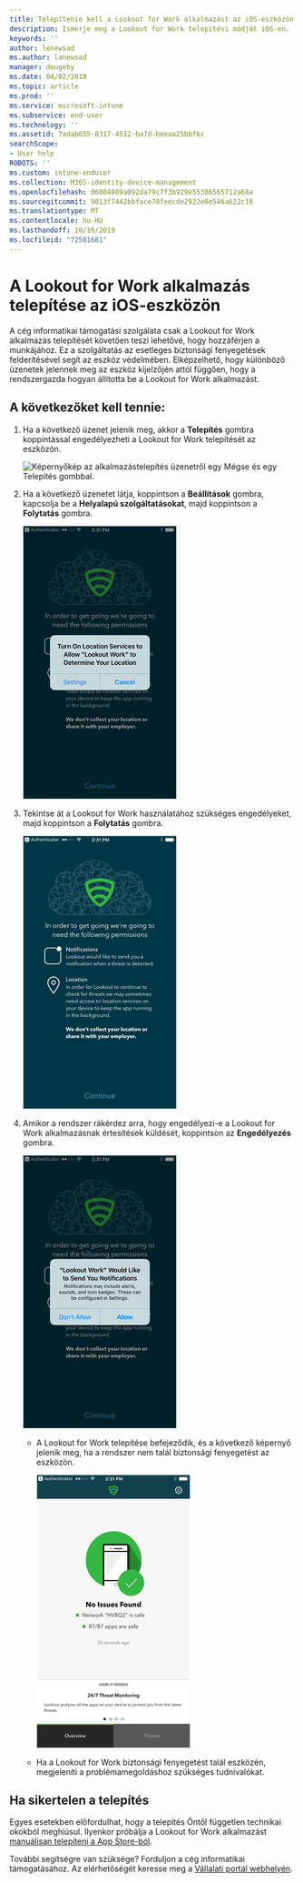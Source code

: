 ```yaml
---
title: Telepítenie kell a Lookout for Work alkalmazást az iOS-eszközön | Microsoft Docs
description: Ismerje meg a Lookout for Work telepítési módját iOS-en.
keywords: ''
author: lenewsad
ms.author: lanewsad
manager: dougeby
ms.date: 04/02/2018
ms.topic: article
ms.prod: ''
ms.service: microsoft-intune
ms.subservice: end-user
ms.technology: ''
ms.assetid: 7adab655-8317-4512-ba7d-beeaa25bbf6c
searchScope:
- User help
ROBOTS: ''
ms.custom: intune-enduser
ms.collection: M365-identity-device-management
ms.openlocfilehash: 06004989a092da79c7f3b929e55386565712a68a
ms.sourcegitcommit: 9013f7442bbface78feecde2922e8e546a622c16
ms.translationtype: MT
ms.contentlocale: hu-HU
ms.lasthandoff: 10/16/2019
ms.locfileid: "72501681"
---
```

# <a name="install-lookout-for-work-on-your-ios-device"></a>A Lookout for Work alkalmazás telepítése az iOS-eszközön


A cég informatikai támogatási szolgálata csak a Lookout for Work alkalmazás telepítését követően teszi lehetővé, hogy hozzáférjen a munkájához. Ez a szolgáltatás az esetleges biztonsági fenyegetések felderítésével segít az eszköz védelmében. Elképzelhető, hogy különböző üzenetek jelennek meg az eszköz kijelzőjén attól függően, hogy a rendszergazda hogyan állította be a Lookout for Work alkalmazást.


## <a name="what-you-need-to-do"></a>A következőket kell tennie:

1. Ha a következő üzenet jelenik meg, akkor a **Telepítés** gombra koppintással engedélyezheti a Lookout for Work telepítését az eszközön.

      ![Képernyőkép az alkalmazástelepítés üzenetről egy Mégse és egy Telepítés gombbal.](/intune-user-help/media/ios-mts-install-app-request-after-1804.png)

2. Ha a következő üzenetet látja, koppintson a **Beállítások** gombra, kapcsolja be a **Helyalapú szolgáltatásokat**, majd koppintson a **Folytatás** gombra.

      ![Koppintson a Beállítások, majd a Helyalapú szolgáltatások gombra](./media/ios-lfw-allow-location-services.png)

3. Tekintse át a Lookout for Work használatához szükséges engedélyeket, majd koppintson a **Folytatás** gombra.

      ![sikeresen létrejött a kapcsolat a Lookout for Workhöz](./media/ios-lfw-permissions-lookout-needs.png)

4. Amikor a rendszer rákérdez arra, hogy engedélyezi-e a Lookout for Work alkalmazásnak értesítések küldését, koppintson az **Engedélyezés** gombra.

     ![Koppintson a Beállítások, majd a Helyalapú szolgáltatások gombra](./media/ios-lfw-allow-notifications.png)

   * A Lookout for Work telepítése befejeződik, és a következő képernyő jelenik meg, ha a rendszer nem talál biztonsági fenyegetést az eszközön.

     ![A Lookout for Work nem talált biztonsági fenyegetést](./media/ios-lfw-no-threats-found.png)

   * Ha a Lookout for Work biztonsági fenyegetést talál eszközén, megjeleníti a problémamegoldáshoz szükséges tudnivalókat.

## <a name="if-the-installation-doesnt-work"></a>Ha sikertelen a telepítés

Egyes esetekben előfordulhat, hogy a telepítés Öntől független technikai okokból meghiúsul. Ilyenkor próbálja a Lookout for Work alkalmazást [manuálisan telepíteni a App Store-ból](https://itunes.apple.com/app/lookout-for-work/id997193468).

További segítségre van szüksége? Forduljon a cég informatikai támogatásához. Az elérhetőségét keresse meg a [Vállalati portál webhelyén](https://go.microsoft.com/fwlink/?linkid=2010980).

